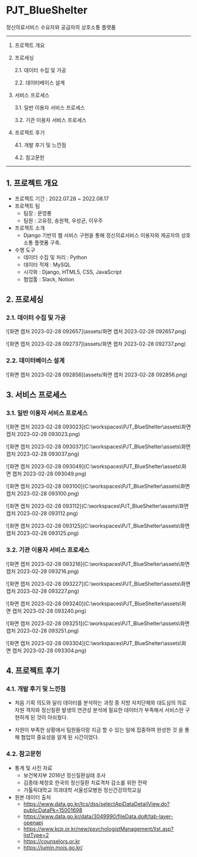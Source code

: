 # PJT_BlueShelter

정신의료서비스 수요자와 공급자의 상호소통 플랫폼

---

1. 프로젝트 개요 

2. 프로세싱

   2.1. 데이터 수집 및 가공

   2.2. 데이터베이스 설계

3. 서비스 프로세스

   3.1. 일반 이용자 서비스 프로세스

   3.2. 기관 이용자 서비스 프로세스

4. 프로젝트 후기

   4.1. 개발 후기 및 느낀점

   4.2. 참고문헌

---



## 1. 프로젝트 개요

- 프로젝트 기간 : 2022.07.28 ~ 2022.08.17
- 프로젝트 팀 
  - 팀장 : 문영롱
  - 팀원 : 고유정, 송원혁, 우성균, 이우주
- 프로젝트 소개 
  - Django 기반의 웹 서비스 구현을 통해 정신의료서비스 이용자와 제공자의 상호소통 플랫폼 구축.
- 수행 도구 
  - 데이터 수집 및 처리 : Python
  - 데이터 적재 : MySQL
  - 시각화 : Django, HTML5, CSS, JavaScript
  - 협업툴 : Slack, Notion



## 2. 프로세싱

### 2.1. 데이터 수집 및 가공

![화면 캡처 2023-02-28 092657](assets/화면 캡처 2023-02-28 092657.png)

![화면 캡처 2023-02-28 092737](assets/화면 캡처 2023-02-28 092737.png)

### 2.2. 데이터베이스 설계

![화면 캡처 2023-02-28 092856](assets/화면 캡처 2023-02-28 092856.png)



## 3. 서비스 프로세스

### 3.1. 일반 이용자 서비스 프로세스

![화면 캡처 2023-02-28 093023](C:\workspaces\PJT_BlueShelter\assets\화면 캡처 2023-02-28 093023.png)

![화면 캡처 2023-02-28 093037](C:\workspaces\PJT_BlueShelter\assets\화면 캡처 2023-02-28 093037.png)

![화면 캡처 2023-02-28 093049](C:\workspaces\PJT_BlueShelter\assets\화면 캡처 2023-02-28 093049.png)

![화면 캡처 2023-02-28 093100](C:\workspaces\PJT_BlueShelter\assets\화면 캡처 2023-02-28 093100.png)

![화면 캡처 2023-02-28 093112](C:\workspaces\PJT_BlueShelter\assets\화면 캡처 2023-02-28 093112.png)

![화면 캡처 2023-02-28 093125](C:\workspaces\PJT_BlueShelter\assets\화면 캡처 2023-02-28 093125.png)

### 3.2. 기관 이용자 서비스 프로세스

![화면 캡처 2023-02-28 093216](C:\workspaces\PJT_BlueShelter\assets\화면 캡처 2023-02-28 093216.png)

![화면 캡처 2023-02-28 093227](C:\workspaces\PJT_BlueShelter\assets\화면 캡처 2023-02-28 093227.png)

![화면 캡처 2023-02-28 093240](C:\workspaces\PJT_BlueShelter\assets\화면 캡처 2023-02-28 093240.png)

![화면 캡처 2023-02-28 093251](C:\workspaces\PJT_BlueShelter\assets\화면 캡처 2023-02-28 093251.png)

![화면 캡처 2023-02-28 093304](C:\workspaces\PJT_BlueShelter\assets\화면 캡처 2023-02-28 093304.png)



## 4. 프로젝트 후기

### 4.1. 개발 후기 및 느낀점

- 처음 기획 의도와 달리 데이터를 분석하는 과정 중 지방 자치단체와 대도심의 의료자원 격차와 정신질환 발생의 연관성 분석에 필요한 데이터가 부족해서 서비스만 구현하게 된 것이 아쉬웠다.

- 자원이 부족한 상황에서 팀원들이랑 지금 할 수 있는 일에 집중하여 완성한 것 을 통해 협업의 중요성을 알게 된 시간이었다.

  

### 4.2. 참고문헌

- 통계 및 사진 자료  
  - 보건복지부 2016년 정신질환실태 조사  
  - 김종태·채정호 한국의 정신질환 치료격차 감소를 위한 전략
  - 가톨릭대학교 의과대학 서울성모병원 정신건강의학교실 
- 원본 데이터  출처
  - https://www.data.go.kr/tcs/dss/selectApiDataDetailView.do?publicDataPk=15001698  
  - https://www.data.go.kr/data/3049990/fileData.do#/tab-layer-openapi  
  - https://www.kcp.or.kr/new/psychologistManagement/list.asp?listType=2  
  - https://counselors.or.kr  
  - https://jumin.mois.go.kr/

